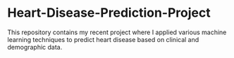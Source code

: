 # Heart-Disease-Prediction-Project
This repository contains my recent project where I applied various machine learning techniques to predict heart disease based on clinical and demographic data.
